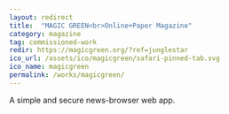 ```yaml
---
layout: redirect
title:  "MAGIC GREEN<br>Online+Paper Magazine"
category: magazine
tag: commissioned-work
redir: https://magicgreen.org/?ref=junglestar
ico_url: /assets/ico/magicgreen/safari-pinned-tab.svg
ico_name: magicgreen
permalink: /works/magicgreen/
---
```


A simple and secure news-browser web app.
